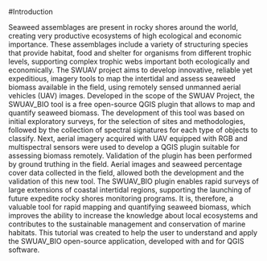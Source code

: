 #Introduction


Seaweed assemblages are present in rocky shores around the world, creating very productive ecosystems of high ecological and economic importance. These assemblages include a variety of structuring species that provide habitat, food and shelter for organisms from different trophic levels, supporting complex trophic webs important both ecologically and economically.
The SWUAV project aims to develop innovative, reliable yet expeditious, imagery tools to map the intertidal and assess seaweed biomass available in the field, using remotely sensed unmanned aerial vehicles (UAV) images.
Developed in the scope of the SWUAV Project, the SWUAV_BIO tool is a free open-source QGIS plugin that allows to map and quantify seaweed biomass.
The development of this tool was based on initial exploratory surveys, for the selection of sites and methodologies, followed by the collection of spectral signatures for each type of objects to classify. Next, aerial imagery acquired with UAV equipped with RGB and multispectral sensors were used to develop a QGIS plugin suitable for assessing biomass remotely. Validation of the plugin has been performed by ground truthing in the field. Aerial images and seaweed percentage cover data collected in the field, allowed both the development and the validation of this new tool.
The SWUAV_BIO plugin enables rapid surveys of large extensions of coastal intertidal regions, supporting the launching of future expedite rocky shores monitoring programs. It is, therefore, a valuable tool for rapid mapping and quantifying seaweed biomass, which improves the ability to increase the knowledge about local ecosystems and contributes to the sustainable management and conservation of marine habitats.
This tutorial was created to help the user to understand and apply the SWUAV_BIO open-source application, developed with and for QGIS software.
